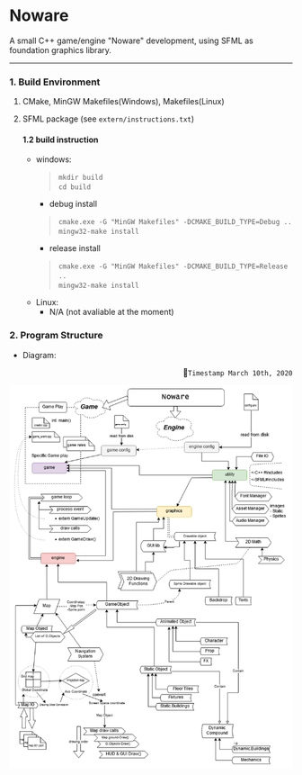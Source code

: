 # Noware
A small C++ game/engine "Noware" development, using SFML as foundation graphics library.

----------------------------------------------------------------------
[comment]: <> (---------------------COMMENT START----------------------)
[comment]: <> (Format: Markdown format for better preview on GitHub.com)
[comment]: <> (----------------------COMMENT END-----------------------)

### 1. Build Environment
1. CMake, MinGW Makefiles(Windows), Makefiles(Linux)
2. SFML package (see `extern/instructions.txt`)

    #### 1.2 build instruction
    * windows:
        > `mkdir build` <br>
        > `cd build`
        * debug install
        > `cmake.exe -G "MinGW Makefiles" -DCMAKE_BUILD_TYPE=Debug ..`<br>
        > `mingw32-make install`
        * release install  
        > `cmake.exe -G "MinGW Makefiles" -DCMAKE_BUILD_TYPE=Release ..`<br>
        > `mingw32-make install`
    * Linux:
        * N/A (not avaliable at the moment)

### 2. Program Structure
* Diagram: <p align="right"> :green_heart:`Timestamp March 10th, 2020`</p>

<img align="center" src=".factory/diagrams/20200310_dgrm_architecture_v0001.png">